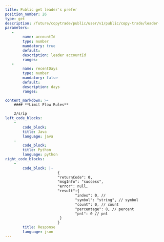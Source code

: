 ```yaml
---
title: Public get leader's prefer
position_number: 26
type: get
description: /future/copytrade/public/user/v1/public/copy-trade/leader-symbol-prefer
parameters:
   -
        name: accountId
        type: number
        mandatory: true
        default:
        description: leader accountId
        ranges:
   -
        name: recentDays
        type: number
        mandatory: false
        default:
        description: days
        ranges:

content_markdown: >-
    #### **Limit Flow Rules**

    2/s/ip
left_code_blocks:
    -
        code_block:
        title: Java
        language: java
    -
        code_block:
        title: Python
        language: python
right_code_blocks:
    -
        code_block: |-
                        {
                        "returnCode": 0,
                        "msgInfo": "success",
                        "error": null,
                        "result":{
                                "index": 0, // 
                                "symbol": "string", // symbol
                                "count": 0, // count
                                "percentage": 0, // percent
                                "pnl": 0 // pnl
                         }
                        }
        title: Response
        language: json
---
```

